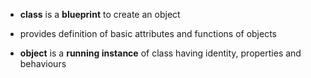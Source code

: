 - **class** is a **blueprint** to create an object
- provides definition of basic attributes and functions of objects

- **object** is a **running instance** of class having identity, properties and behaviours 